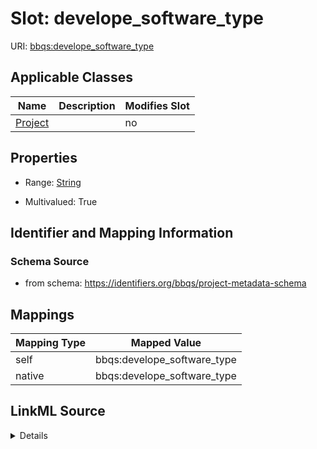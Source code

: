 

# Slot: develope_software_type



URI: [bbqs:develope_software_type](https://identifiers.org/bbqs/project-metadata-schemadevelope_software_type)



<!-- no inheritance hierarchy -->





## Applicable Classes

| Name | Description | Modifies Slot |
| --- | --- | --- |
| [Project](Project.md) |  |  no  |







## Properties

* Range: [String](String.md)

* Multivalued: True





## Identifier and Mapping Information







### Schema Source


* from schema: https://identifiers.org/bbqs/project-metadata-schema




## Mappings

| Mapping Type | Mapped Value |
| ---  | ---  |
| self | bbqs:develope_software_type |
| native | bbqs:develope_software_type |




## LinkML Source

<details>
```yaml
name: develope_software_type
from_schema: https://identifiers.org/bbqs/project-metadata-schema
rank: 1000
alias: develope_software_type
owner: Project
domain_of:
- Project
range: string
multivalued: true

```
</details>